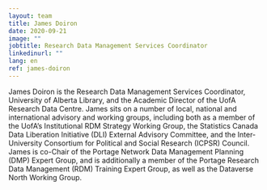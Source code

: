 ```yaml
---
layout: team
title: James Doiron
date: 2020-09-21
image: ""
jobtitle: Research Data Management Services Coordinator
linkedinurl: ""
lang: en
ref: james-doiron
---
```


James Doiron is the Research Data Management Services Coordinator, University of Alberta Library, and the Academic Director of the UofA Research Data Centre. James sits on a number of local, national and international advisory and working groups, including both as a member of the UofA’s Institutional RDM Strategy Working Group, the Statistics Canada Data Liberation Initiative (DLI) External Advisory Committee, and the Inter-University Consortium for Political and Social Research (ICPSR) Council. James is co-Chair of the Portage Network Data Management Planning (DMP) Expert Group, and is additionally a member of the Portage Research Data Management (RDM) Training Expert Group, as well as the Dataverse North Working Group.
